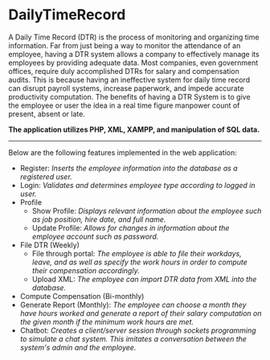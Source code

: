 # DailyTimeRecord
 A Daily Time Record (DTR) is the process of monitoring and organizing time information. Far from just being a way to monitor the attendance of an employee, having a DTR system allows a company to effectively manage its employees by providing adequate data.
Most companies, even government offices, require duly accomplished DTRs for salary and compensation audits. This is because having an ineffective system for daily time record can disrupt payroll systems, increase paperwork, and impede accurate productivity computation. The benefits of having a DTR System is to give the employee or user the idea in a real time figure manpower count of present, absent or late.

__The application utilizes PHP, XML, XAMPP, and manipulation of SQL data.__

----
Below are the following features implemented in the web application:

* Register: _Inserts the employee information into the database as a registered user._
* Login: _Validates and determines employee type according to logged in user._
* Profile
  * Show Profile: _Displays relevant information about the employee such as job position, hire date, and full name._
  * Update Profile: _Allows for changes in information about the employee account such as password._
* File DTR (Weekly)
  * File through portal: _The employee is able to file their workdays, leave, and as well as specify the work hours in order to compute their compensation accordingly._
  * Upload XML: _The employee can import DTR data from XML into the database._  
* Compute Compensation (Bi-monthly)
* Generate Report (Monthly): _The employee can choose a month they have hours worked and generate a report of their salary computation on the given month if the minimum work hours are met._
* Chatbot: _Creates a client/server session through sockets programming to simulate a chat system. This imitates a conversation between the system's admin and the employee._

